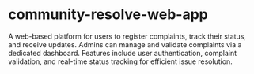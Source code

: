 # community-resolve-web-app
A web-based platform for users to register complaints, track their status, and receive updates. Admins can manage and validate complaints via a dedicated dashboard. Features include user authentication, complaint validation, and real-time status tracking for efficient issue resolution.
